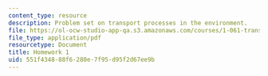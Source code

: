 ```yaml
---
content_type: resource
description: Problem set on transport processes in the environment.
file: https://ol-ocw-studio-app-qa.s3.amazonaws.com/courses/1-061-transport-processes-in-the-environment-fall-2008/551f434888f6280e7f95d95f2d67ee9b_f02homework1.pdf
file_type: application/pdf
resourcetype: Document
title: Homework 1
uid: 551f4348-88f6-280e-7f95-d95f2d67ee9b
---
```

